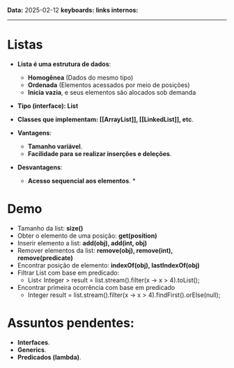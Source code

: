 
**Data:** 2025-02-12
**keyboards:** 
**links internos:** 
___

# Listas

- **Lista é uma estrutura de dados**:
	- **Homogênea** (Dados do mesmo tipo)
	- **Ordenada** (Elementos acessados por meio de posições)
	- **Inicia vazia**, e seus elementos são alocados sob demanda


- **Tipo (interface): List**
- **Classes que implementam: [[ArrayList]], [[LinkedList]], etc**.

- **Vantagens**:
	- **Tamanho variável**.
	- **Facilidade para se realizar inserções e deleções**.
- **Desvantagens**:
	- **Acesso sequencial aos elementos**. * 


# Demo 

- Tamanho da list: **size()**
- Obter o elemento de uma posição: **get(position)**
- Inserir elemento a list: **add(obj), add(int, obj)**
- Remover elementos da list: **remove(obj), remove(int), remove(predicate)**
- Encontrar posição de elemento: **indexOf(obj), lastIndexOf(obj)**
- Filtrar List com base em predicado:
	- List< Integer > result = list.stream().filter(x -> x > 4).toList();
- Encontrar primeira ocorrência com base em predicado
	- Integer result = list.stream().filter(x -> x > 4).findFirst().orElse(null);


# Assuntos pendentes:

- **Interfaces**.
- **Generics**.
- **Predicados (lambda)**.